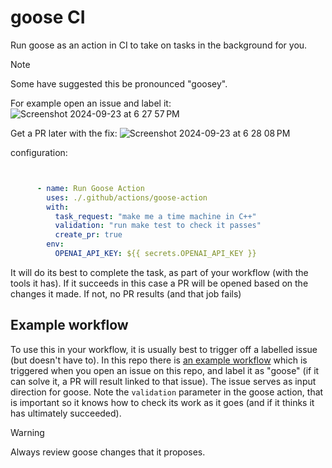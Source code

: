 # goose CI


Run goose as an action in CI to take on tasks in the background for you. 


> [!NOTE]
> Some have suggested this be pronounced "goosey".

For example open an issue and label it: 
![Screenshot 2024-09-23 at 6 27 57 PM](https://github.com/user-attachments/assets/b41d39d3-c6da-4f64-8673-96af75348036)

Get a PR later with the fix: 
![Screenshot 2024-09-23 at 6 28 08 PM](https://github.com/user-attachments/assets/e7204eed-e379-4507-8cf4-77362a1ad243)

configuration: 

```yaml


      - name: Run Goose Action
        uses: ./.github/actions/goose-action
        with:
          task_request: "make me a time machine in C++"
          validation: "run make test to check it passes"
          create_pr: true
        env:
          OPENAI_API_KEY: ${{ secrets.OPENAI_API_KEY }}

```

It will do its best to complete the task, as part of your workflow (with the tools it has). If it succeeds in this case a PR will be opened based on the changes it made. If not, no PR results (and that job fails)

## Example workflow

To use this in your workflow, it is usually best to trigger off a labelled issue (but doesn't have to).
In this repo there is [an example workflow](.github/workflows/goose-example-workflow.yml) which is triggered when you open an issue on this repo, and label it as "goose" (if it can solve it, a PR will result linked to that issue).
The issue serves as input direction for goose. Note the `validation` parameter in the goose action, that is important so it knows how to check its work as it goes (and if it thinks it has ultimately succeeded).

> [!WARNING]  
> Always review goose changes that it proposes.
